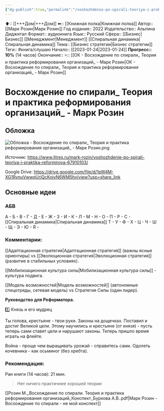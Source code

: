 ```yaml
---
{"dg-publish":true,"permalink":"/voshozhdenie-po-spirali-teoriya-i-praktika-reformirovaniya-organizaczij-mark-rozin/"}
---
```



⬆:: [[+++Дом\|+++Дом]]
⬅:: [[Книжная полка\|Книжная полка]]
Автор:: [[Марк Розин\|Марк Розин]]
Год издания:: 2022
Издательство:: Альпина Диджитал
Формат:: аудиокнига
Язык:: Русский
Сфера:: [[Бизнес\|Бизнес]] [[Менеджмент\|Менеджмент]] [[Спиральная динамика\|Спиральная динамика]]
Тема:: [[Бизнес стратегии\|Бизнес стратегии]]
Теги:: #книга/слушаю
Начало:: [[2023-01-24\|2023-01-24]]
**Прогресс:: 10%** (14 часов)
Окончание:: 
⭐:: [[ОК - Восхождение по спирали_ Теория и практика реформирования организаций_ - Марк Розин\|ОК - Восхождение по спирали_ Теория и практика реформирования организаций_ - Марк Розин]]

# Восхождение по спирали_ Теория и практика реформирования организаций_ - Марк Розин

## Обложка
![Обложка - Восхождение по спирали_ Теория и практика реформирования организаций_ - Марк Розин.png](/img/user/%D0%9E%D0%B1%D0%BB%D0%BE%D0%B6%D0%BA%D0%B0%20-%20%D0%92%D0%BE%D1%81%D1%85%D0%BE%D0%B6%D0%B4%D0%B5%D0%BD%D0%B8%D0%B5%20%D0%BF%D0%BE%20%D1%81%D0%BF%D0%B8%D1%80%D0%B0%D0%BB%D0%B8_%20%D0%A2%D0%B5%D0%BE%D1%80%D0%B8%D1%8F%20%D0%B8%20%D0%BF%D1%80%D0%B0%D0%BA%D1%82%D0%B8%D0%BA%D0%B0%20%D1%80%D0%B5%D1%84%D0%BE%D1%80%D0%BC%D0%B8%D1%80%D0%BE%D0%B2%D0%B0%D0%BD%D0%B8%D1%8F%20%D0%BE%D1%80%D0%B3%D0%B0%D0%BD%D0%B8%D0%B7%D0%B0%D1%86%D0%B8%D0%B9_%20-%20%D0%9C%D0%B0%D1%80%D0%BA%20%D0%A0%D0%BE%D0%B7%D0%B8%D0%BD.png)

Источник: https://www.litres.ru/mark-rozin/voshozhdenie-po-spirali-teoriya-i-praktika-reformirova-67910103/

Google Drive: https://drive.google.com/file/d/1pW4M-XG1RynuVwwqUrjQcKojvN6WM5hy/view?usp=share_link

## Основные идеи
### АБВ

А - 
Б - 
В - 
Г - 
Д - 
Е - 
Ж - 
З - 
И - 
К - 
Л - 
М - 
Н - 
О - 
П - 
Р - 
С - [[Спиральная динамика\|Спиральная динамика]]
Т - 
У - 
Ф - 
Х - 
Ц - 
Ч - 
Ш - 
Щ - 
Э - 
Ю - 
Я - 

### Комментарии:

[[Адаптационная стратегия\|Адаптационная стратегия]] (важны ясные ориентиры) vs [[Эволюционная стратегия\|Эволюционная стратегия]] (развитие в стабильных условиях).

[[Мобилизационная культура силы\|Мобилизационная культура силы]] - культура подвига.

[[Модель возможностей\|Модель возможностей]] (автономные спецотряды, сетевая модель) vs Стратегия Силы (один лидер).

**Руководство для Реформатора.**

1️⃣ Князь и его мудрец

Ты голова, крестьяне - твои руки.
Законы на дощечках.
Поставил и достиг Великой цели.
Этому научились и крестьяне (от князя) - пусть теперь сами ставят цели и нарушают законы. 
Теперь пришло время играть на флейте.

Война - проще чем выращивать урожай - справитесь сами. 
Одолеть кочевника - как осьминог (без хребта).


### Рекомендация:

Ран книги (14 часов): 21 мин. 

> Нет ничего практичнее хорошей теории

[[Розин М._Восхождение по спирали. Теория и практика реформирования организаций_Конспект_Буркова А.В..pdf|Марк Розин - Восхождение по спирали - не мой конспект]]

